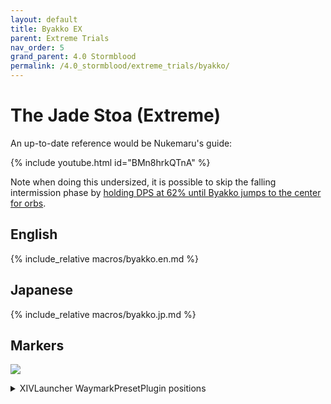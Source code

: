 ```yaml
---
layout: default
title: Byakko EX
parent: Extreme Trials
nav_order: 5
grand_parent: 4.0 Stormblood
permalink: /4.0_stormblood/extreme_trials/byakko/
---
```


# The Jade Stoa (Extreme)

An up-to-date reference would be Nukemaru's guide:

{% include youtube.html id="BMn8hrkQTnA" %}

Note when doing this undersized, it is possible to skip the falling intermission phase by [holding DPS at 62% until Byakko jumps to the center for orbs](https://youtu.be/pTQekJSPPC0).

## English

{% include_relative macros/byakko.en.md %}

## Japanese

{% include_relative macros/byakko.jp.md %}

## Markers

![]({{site.baseurl}}/images/4.0_stormblood/byakko/markers.jpg)
<details markdown=block>
<summary>XIVLauncher WaymarkPresetPlugin positions</summary>

```json
{
  "Name":"Byakko EX",
  "MapID":291,
  "A":{"X":0.0,"Y":0.0,"Z":-19.0,"ID":0,"Active":true},
  "B":{"X":16.454,"Y":0.0,"Z":9.5,"ID":1,"Active":true},
  "C":{"X":-16.454,"Y":0.0,"Z":9.5,"ID":2,"Active":true},
  "D":{"X":0.0,"Y":0.0,"Z":0.0,"ID":3,"Active":false},
  "One":{"X":0.0,"Y":0.0,"Z":0.0,"ID":4,"Active":false},
  "Two":{"X":0.0,"Y":0.0,"Z":0.0,"ID":5,"Active":false},
  "Three":{"X":0.0,"Y":0.0,"Z":0.0,"ID":6,"Active":false},
  "Four":{"X":0.0,"Y":0.0,"Z":0.0,"ID":7,"Active":false}
}
```

</details>

<script data-goatcounter="https://tuufless.goatcounter.com/count"
        async src="//gc.zgo.at/count.js"></script>

